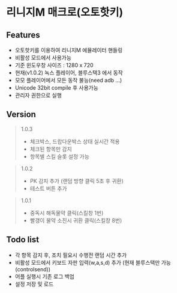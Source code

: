 리니지M 매크로(오토핫키)
=============

Features
-------------
* 오토핫키를 이용하여 리니지M 에뮬레이터 핸들링
* 비활성 모드에서 사용가능
* 기준 윈도우창 사이즈 : 1280 x 720
* 현재(v1.0.2) 녹스 플레이어, 블루스택3 에서 동작
* 모모 플레이어에서 모든 동작 불능(need adb ...)
* Unicode 32bit compile 후 사용가능
* 관리자 권한으로 실행

Version
-------------
> 1.0.3
> * 체크박스, 드랍다운박스 상태 실시간 적용
> * 체크된 항목만 감지
> * 항목별 스킬 슬롯 설정 가능

> 1.0.2
> * PK 감지 추가 (랜덤 방향 클릭 5초 후 귀환)
> * 테스트 버튼 추가
  
> 1.0.1
> * 중독시 해독물약 클릭(스킬창 1번)
> * 빨갱이 물약 소진시 귀환 클릭(스킬창 8번)

Todo list
-------------
* 각 항목 감지 후, 조치 필요시 수행전 랜덤 시간 추가
* 비활성 모드에서 키보드 자판 입력(w,a,s,d) 추가 (현재 블루스택만 가능(controlsend))
* 어플 실행시 기존 로그 백업
* 설정 저장 및 로드
